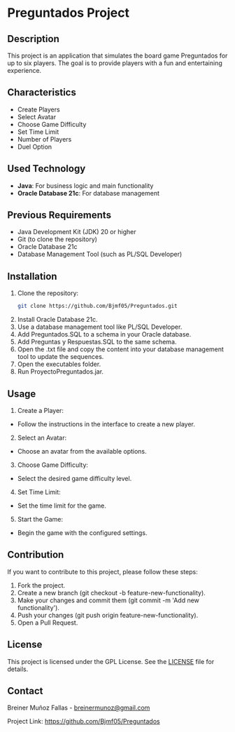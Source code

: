 # Preguntados Project

## Description
This project is an application that simulates the board game Preguntados for up to six players. The goal is to provide players with a fun and entertaining experience.

## Characteristics
- Create Players
- Select Avatar
- Choose Game Difficulty
- Set Time Limit
- Number of Players
- Duel Option

## Used Technology
- **Java**: For business logic and main functionality
- **Oracle Database 21c**: For database management

## Previous Requirements
- Java Development Kit (JDK) 20 or higher
- Git (to clone the repository)
- Oracle Database 21c
- Database Management Tool (such as PL/SQL Developer)

## Installation
1. Clone the repository:
   ```bash
   git clone https://github.com/Bjmf05/Preguntados.git
2. Install Oracle Database 21c.
3. Use a database management tool like PL/SQL Developer.
4. Add Preguntados.SQL to a schema in your Oracle database.
5. Add Preguntas y Respuestas.SQL to the same schema.
6. Open the .txt file and copy the content into your database management tool to update the sequences.
7. Open the executables folder.
8. Run ProyectoPreguntados.jar.

## Usage
1. Create a Player:
- Follow the instructions in the interface to create a new player.
2. Select an Avatar:
- Choose an avatar from the available options.
3. Choose Game Difficulty:
- Select the desired game difficulty level.
4. Set Time Limit:
- Set the time limit for the game.
5. Start the Game:
- Begin the game with the configured settings.
  
## Contribution
If you want to contribute to this project, please follow these steps:

1. Fork the project.
2. Create a new branch (git checkout -b feature-new-functionality).
3. Make your changes and commit them (git commit -m 'Add new functionality').
4. Push your changes (git push origin feature-new-functionality).
5. Open a Pull Request.

## License
This project is licensed under the GPL License. See the [LICENSE](LICENSE) file for details.

## Contact
Breiner Muñoz Fallas - breinermunoz@gmail.com

Project Link: https://github.com/Bjmf05/Preguntados
